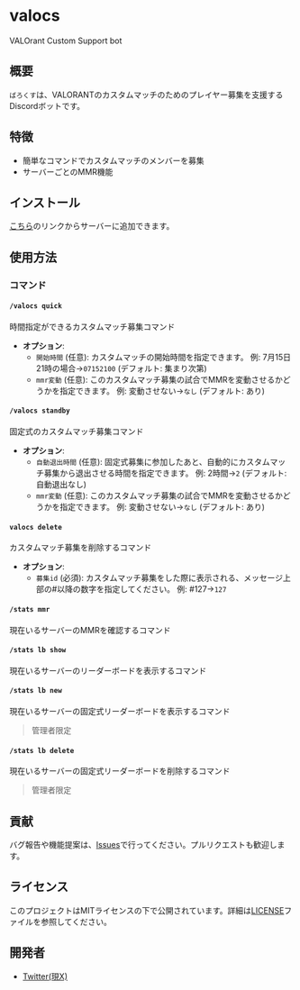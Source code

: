 # valocs

VALOrant Custom Support bot

## 概要

`ばろくす`は、VALORANTのカスタムマッチのためのプレイヤー募集を支援するDiscordボットです。

## 特徴

- 簡単なコマンドでカスタムマッチのメンバーを募集
- サーバーごとのMMR機能

## インストール

[こちら](https://discord.com/oauth2/authorize?client_id=1258810170449072280)のリンクからサーバーに追加できます。

## 使用方法

### コマンド

#### `/valocs quick`

時間指定ができるカスタムマッチ募集コマンド

- **オプション**:
  - `開始時間` (任意): カスタムマッチの開始時間を指定できます。 例: 7月15日21時の場合→`07152100` (デフォルト: 集まり次第)
  - `mmr変動` (任意): このカスタムマッチ募集の試合でMMRを変動させるかどうかを指定できます。 例: 変動させない→`なし` (デフォルト: あり)

#### `/valocs standby`

固定式のカスタムマッチ募集コマンド

- **オプション**:
  - `自動退出時間` (任意): 固定式募集に参加したあと、自動的にカスタムマッチ募集から退出させる時間を指定できます。 例: 2時間→`2` (デフォルト: 自動退出なし)
  - `mmr変動` (任意): このカスタムマッチ募集の試合でMMRを変動させるかどうかを指定できます。 例: 変動させない→`なし` (デフォルト: あり)

#### `valocs delete`

カスタムマッチ募集を削除するコマンド

- **オプション**:
  - `募集id` (必須): カスタムマッチ募集をした際に表示される、メッセージ上部の#以降の数字を指定してください。 例: #127→`127`

#### `/stats mmr`

現在いるサーバーのMMRを確認するコマンド

#### `/stats lb show`

現在いるサーバーのリーダーボードを表示するコマンド

#### `/stats lb new`

現在いるサーバーの固定式リーダーボードを表示するコマンド
> 管理者限定

#### `/stats lb delete`

現在いるサーバーの固定式リーダーボードを削除するコマンド
> 管理者限定

## 貢献

バグ報告や機能提案は、[Issues](https://github.com/Roseu7/valocs/issues)で行ってください。プルリクエストも歓迎します。

## ライセンス

このプロジェクトはMITライセンスの下で公開されています。詳細は[LICENSE](LICENSE)ファイルを参照してください。

## 開発者

- [Twitter(現X)](https://twitter.com/Roseu_7)
